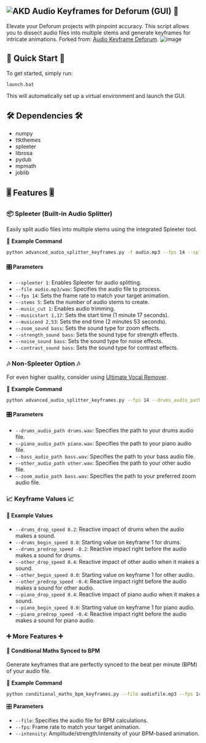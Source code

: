 ## ![AKD](https://github.com/FeelTheFonk/AudioKeyframeDeforum_GUI/assets/134219563/8752374b-6e74-46cf-b625-fbd58216f525) Audio Keyframes for Deforum (GUI) 🎵

Elevate your Deforum projects with pinpoint accuracy. This script allows you to dissect audio files into multiple stems and generate keyframes for intricate animations. Forked from: [Audio Keyframe Deforum](https://github.com/nicolai256/audio_keyframe_deforum_DD_0.5).
![image](https://github.com/FeelTheFonk/AudioKeyframeDeforum_GUI/assets/134219563/9dbb6b57-c30d-4bdf-b2a0-f4c7cdda7e2b)


## 🚀 Quick Start 🚀

To get started, simply run:

```
launch.bat
```

This will automatically set up a virtual environment and launch the GUI.


## 🛠 Dependencies 🛠

- numpy
- ttkthemes
- spleeter
- librosa
- pydub
- mpmath
- joblib

## 🎚 Features 🎚

### 📦 Spleeter (Built-in Audio Splitter)

Easily split audio files into multiple stems using the integrated Spleeter tool.

🔧 **Example Command**

```bash
python advanced_audio_splitter_keyframes.py -f audio.mp3 --fps 14 --spleeter 1
```

#### 🎛 Parameters

- `--spleeter 1`: Enables Spleeter for audio splitting.
- `--file audio.mp3/wav`: Specifies the audio file to process.
- `--fps 14`: Sets the frame rate to match your target animation.
- `--stems 5`: Sets the number of audio stems to create.
- `--music_cut 1`: Enables audio trimming.
- `--musicstart 1,17`: Sets the start time (1 minute 17 seconds).
- `--musicend 2,53`: Sets the end time (2 minutes 53 seconds).
- `--zoom_sound bass`: Sets the sound type for zoom effects.
- `--strength_sound bass`: Sets the sound type for strength effects.
- `--noise_sound bass`: Sets the sound type for noise effects.
- `--contrast_sound bass`: Sets the sound type for contrast effects.
  

### 🎶 Non-Spleeter Option 🎶

For even higher quality, consider using [Ultimate Vocal Remover](https://github.com/Anjok07/ultimatevocalremovergui).

🔧 **Example Command**

```bash
python advanced_audio_splitter_keyframes.py --fps 14 --drums_audio_path drums.wav --zoom_audio_path bass.wav
```

#### 🎛 Parameters

- `--drums_audio_path drums.wav`: Specifies the path to your drums audio file.
- `--piano_audio_path piano.wav`: Specifies the path to your piano audio file.
- `--bass_audio_path bass.wav`: Specifies the path to your bass audio file.
- `--other_audio_path other.wav`: Specifies the path to your other audio file.
- `--zoom_audio_path bass.wav`: Specifies the path to your preferred zoom audio file.


### 📈 Keyframe Values 📈

#### 🔧 Example Values

- `--drums_drop_speed 0.2`: Reactive impact of drums when the audio makes a sound.
- `--drums_begin_speed 0.0`: Starting value on keyframe 1 for drums.
- `--drums_predrop_speed -0.2`: Reactive impact right before the audio makes a sound for drums.
- `--other_drop_speed 0.4`: Reactive impact of other audio when it makes a sound.
- `--other_begin_speed 0.0`: Starting value on keyframe 1 for other audio.
- `--other_predrop_speed -0.4`: Reactive impact right before the audio makes a sound for other audio.
- `--piano_drop_speed 0.4`: Reactive impact of piano audio when it makes a sound.
- `--piano_begin_speed 0.0`: Starting value on keyframe 1 for piano audio.
- `--piano_predrop_speed -0.4`: Reactive impact right before the audio makes a sound for piano audio.


### ➕ More Features ➕

#### 🔣 Conditional Maths Synced to BPM

Generate keyframes that are perfectly synced to the beat per minute (BPM) of your audio file.

🔧 **Example Command**

```bash
python conditional_maths_bpm_keyframes.py --file audiofile.mp3 --fps 14 --intensity 2
```

🎛 **Parameters**

- `--file`: Specifies the audio file for BPM calculations.
- `--fps`: Frame rate to match your target animation.
- `--intensity`: Amplitude/strength/intensity of your BPM-based animation.
#
